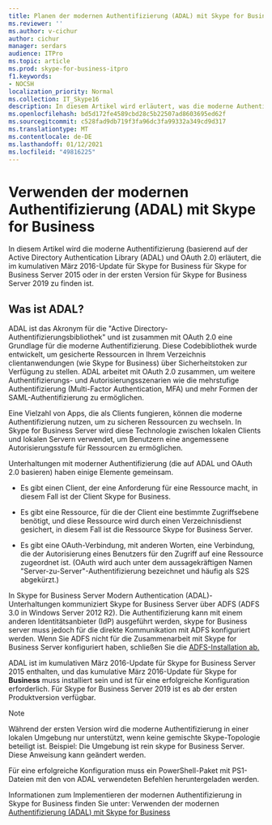 ```yaml
---
title: Planen der modernen Authentifizierung (ADAL) mit Skype for Business
ms.reviewer: ''
ms.author: v-cichur
author: cichur
manager: serdars
audience: ITPro
ms.topic: article
ms.prod: skype-for-business-itpro
f1.keywords:
- NOCSH
localization_priority: Normal
ms.collection: IT_Skype16
description: In diesem Artikel wird erläutert, was die moderne Authentifizierung (die auf der Active Directory Authentication Library (ADAL) und OAuth 2.0 basiert) ist.
ms.openlocfilehash: bd5d172fe4589cbd28c5b22507ad8603695ed62f
ms.sourcegitcommit: c528fad9db719f3fa96dc3fa99332a349cd9d317
ms.translationtype: MT
ms.contentlocale: de-DE
ms.lasthandoff: 01/12/2021
ms.locfileid: "49816225"
---
```

# <a name="how-to-use-modern-authentication-adal-with-skype-for-business"></a>Verwenden der modernen Authentifizierung (ADAL) mit Skype for Business
 
In diesem Artikel wird die moderne Authentifizierung (basierend auf der Active Directory Authentication Library (ADAL) und OAuth 2.0) erläutert, die im kumulativen März 2016-Update für Skype for Business für Skype for Business Server 2015 oder in der ersten Version für Skype for Business Server 2019 zu finden ist.
  
## <a name="what-is-adal"></a>Was ist ADAL?

ADAL ist das Akronym für die "Active Directory-Authentifizierungsbibliothek" und ist zusammen mit OAuth 2.0 eine Grundlage für die moderne Authentifizierung. Diese Codebibliothek wurde entwickelt, um gesicherte Ressourcen in Ihrem Verzeichnis clientanwendungen (wie Skype for Business) über Sicherheitstoken zur Verfügung zu stellen. ADAL arbeitet mit OAuth 2.0 zusammen, um weitere Authentifizierungs- und Autorisierungsszenarien wie die mehrstufige Authentifizierung (Multi-Factor Authentication, MFA) und mehr Formen der SAML-Authentifizierung zu ermöglichen.
  
Eine Vielzahl von Apps, die als Clients fungieren, können die moderne Authentifizierung nutzen, um zu sicheren Ressourcen zu wechseln. In Skype for Business Server wird diese Technologie zwischen lokalen Clients und lokalen Servern verwendet, um Benutzern eine angemessene Autorisierungsstufe für Ressourcen zu ermöglichen.
  
Unterhaltungen mit moderner Authentifizierung (die auf ADAL und OAuth 2.0 basieren) haben einige Elemente gemeinsam.
  
- Es gibt einen Client, der eine Anforderung für eine Ressource macht, in diesem Fall ist der Client Skype for Business.
    
- Es gibt eine Ressource, für die der Client eine bestimmte Zugriffsebene benötigt, und diese Ressource wird durch einen Verzeichnisdienst gesichert, in diesem Fall ist die Ressource Skype for Business Server.
    
- Es gibt eine OAuth-Verbindung, mit anderen Worten, eine Verbindung, die der Autorisierung eines Benutzers für den Zugriff auf eine Ressource zugeordnet ist.  (OAuth wird auch unter dem aussagekräftigen Namen "Server-zu-Server"-Authentifizierung bezeichnet und häufig als S2S abgekürzt.)
    
In Skype for Business Server Modern Authentication (ADAL)-Unterhaltungen kommuniziert Skype for Business Server über ADFS (ADFS 3.0 in Windows Server 2012 R2). Die Authentifizierung kann mit einem anderen Identitätsanbieter (IdP) ausgeführt werden, skype for Business server muss jedoch für die direkte Kommunikation mit ADFS konfiguriert werden. Wenn Sie ADFS nicht für die Zusammenarbeit mit Skype for Business Server konfiguriert haben, schließen Sie die [ADFS-Installation ab.](https://technet.microsoft.com/library/adfs2-step-by-step-guides%28v=ws.10%29.aspx)
  
ADAL ist im kumulativen März 2016-Update für Skype for Business Server 2015 enthalten, und das kumulative März 2016-Update für Skype for **Business** muss installiert sein und ist für eine erfolgreiche Konfiguration erforderlich. Für Skype for Business Server 2019 ist es ab der ersten Produktversion verfügbar.
  
> [!NOTE]
> Während der ersten Version wird die moderne Authentifizierung in einer lokalen Umgebung nur unterstützt, wenn keine gemischte Skype-Topologie beteiligt ist. Beispiel: Die Umgebung ist rein skype for Business Server. Diese Anweisung kann geändert werden. 
  
Für eine erfolgreiche Konfiguration muss ein PowerShell-Paket mit PS1-Dateien mit den von ADAL verwendeten Befehlen heruntergeladen werden.

Informationen zum Implementieren der modernen Authentifizierung in Skype for Business finden Sie unter: Verwenden der modernen [Authentifizierung (ADAL) mit Skype for Business](../../manage/authentication/use-adal.md)
